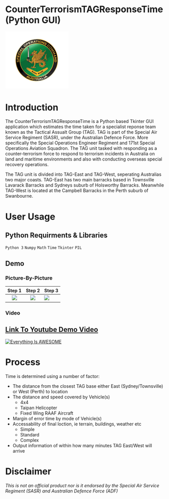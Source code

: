 # CounterTerrorismTAGResponseTime (Python GUI)

<img src="https://github.com/nikhilsurfingaus/CounterTerrorismTAGResponseTime/blob/master/Resources/SASR.png" width="200"> 


# Introduction
The CounterTerrorismTAGResponseTime is a Python based Tkinter GUI application which estimates the time taken for a specialist 
reponse team known as the Tactical Assualt Group (TAG). TAG is part of the Special Air Service Regiment (SASR), under the 
Australian Defence Force. More specifically the Special Operations Engineer Regiment and 171st Special Operations Aviation 
Squadron. The TAG unit tasked with responding as a counter-terrorism force to respond to terrorism incidents 
in Australia on land and maritime environments and also with conducting overseas special recovery operations.

The TAG unit is divided into TAG-East and TAG-West, seperating Australias two major coasts. TAG-East has two main barracks based in
Townsville Lavarack Barracks and Sydneys suburb of Holsworthy Barracks. Meanwhile TAG-West is located at the Campbell Barracks 
in the Perth suburb of Swanbourne.

# User Usage
## Python Requirments & Libraries 

``` Python 3 ```
``` Numpy ```
``` Math ```
``` Time ```
``` Tkinter ```
``` PIL ``` 

## Demo
### Picture-By-Picture
Step 1                     |  Step 2                   | Step 3
:-------------------------:|:-------------------------:|:-------------------------
![](https://github.com/nikhilsurfingaus/CounterTerrorismTAGResponseTime/blob/master/Resources/DEMO1.jpg)  |  ![](https://github.com/nikhilsurfingaus/CounterTerrorismTAGResponseTime/blob/master/Resources/DEMO2.jpg) | ![](https://github.com/nikhilsurfingaus/CounterTerrorismTAGResponseTime/blob/master/Resources/DEMO3.jpg)

### Video
## [Link To Youtube Demo Video](https://youtu.be/0pkNlw2e1UM)
[![Everything Is AWESOME](https://yt-embed.herokuapp.com/embed?v=0pkNlw2e1UM)](https://youtu.be/0pkNlw2e1UM "Australia Tactical Assault Group (SASR TAG) Response Time Python Program
")

# Process
Time is determined using a number of factor:
- The distance from the closest TAG base either East (Sydney/Townsville) or West (Perth) to location
- The distance and speed covered by Vehicle(s)
  - 4x4
  - Taipan Helicopter
  - Fixed Wing RAAF Aircraft
- Margin of error time by mode of Vehicle(s)
- Accessability of final loction, ie terrain, buildings, weather etc
  - Simple
  - Standard
  - Complex
- Output information of within how many minutes TAG East/West will arrive

# Disclaimer
*This is not an official product nor is  it endorsed by the Special Air Service Regiment (SASR) and Australian Defence Force (ADF)*
